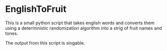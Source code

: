 EnglishToFruit
==============

This is a small python script that takes english words and converts them using a deterministic randomization algorithm into a strig of fruit names and tones.

The output from this script is singable.
